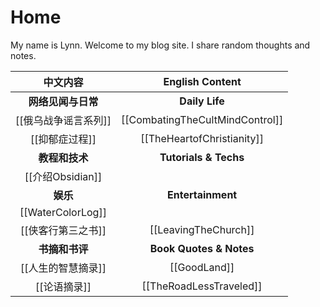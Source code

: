 # Home

My name is Lynn. Welcome to my blog site. I share random thoughts and notes. 

|       中文内容       |         English Content         |
|:--------------------:|:-------------------------------:|
|  **网络见闻与日常**  |         **Daily Life**          |
| [[俄乌战争谣言系列]] | [[CombatingTheCultMindControl]] |
|    [[抑郁症过程]]    |   [[TheHeartofChristianity]]    |
|    **教程和技术**    |      **Tutorials & Techs**      |
|   [[介绍Obsidian]]   |                                 |
|       **娱乐**       |         **Entertainment**                        |
|  [[WaterColorLog]]   |                                 |
|  [[侠客行第三之书]]  |      [[LeavingTheChurch]]       |
|    **书摘和书评**    |     **Book Quotes & Notes**     |
|  [[人生的智慧摘录]]  |          [[GoodLand]]           |
|     [[论语摘录]]     |     [[TheRoadLessTraveled]]     | 


